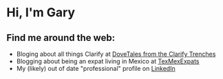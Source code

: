 # Hi, I'm Gary


Find me around the web:
------
* Bloging about all things Clarify at [DoveTales from the Clarify Trenches](https://clarify.dovetailsoftware.com/author/gsherman/)
* Blogging about being an expat living in Mexico at [TexMexExpats](https://texmexexpats.com/)
* My (likely) out of date "professional" profile on [LinkedIn](https://www.linkedin.com/in/garysherman/)
